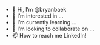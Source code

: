 - 👋 Hi, I’m @bryanbaek
- 👀 I’m interested in ...
- 🌱 I’m currently learning ...
- 💞️ I’m looking to collaborate on ...
- 📫 How to reach me LinkedIn!

<!---
bryanbaek/bryanbaek is a ✨ special ✨ repository because its `README.md` (this file) appears on your GitHub profile.
You can click the Preview link to take a look at your changes.
--->
